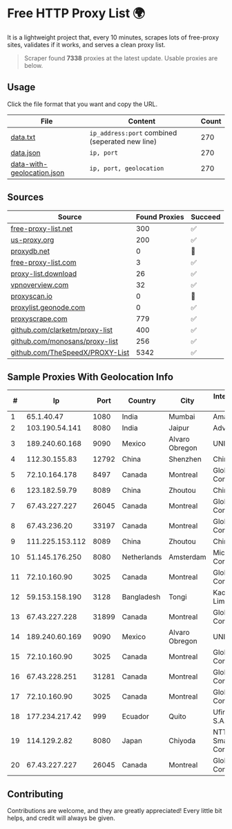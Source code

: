 
# Free HTTP Proxy List 🌍

It is a lightweight project that, every 10 minutes, scrapes lots of free-proxy sites, validates if it works, and serves a clean proxy list.


> Scraper found **7338** proxies at the latest update. Usable proxies are below.

## Usage

Click the file format that you want and copy the URL.


|File|Content|Count|
|----|-------|-----|
|[data.txt](https://raw.githubusercontent.com/themiralay/Proxy-List-World/master/data.txt)|`ip_address:port` combined (seperated new line)|270|
|[data.json](https://raw.githubusercontent.com/themiralay/Proxy-List-World/master/data.json)|`ip, port`|270|
|[data-with-geolocation.json](https://raw.githubusercontent.com/themiralay/Proxy-List-World/master/data-with-geolocation.json)|`ip, port, geolocation`|270|

## Sources

|Source|Found Proxies|Succeed|
|------|-------------|-------|
|[free-proxy-list.net](https://free-proxy-list.net)|300|✅|
|[us-proxy.org](https://www.us-proxy.org)|200|✅|
|[proxydb.net](http://proxydb.net)|0|🚫|
|[free-proxy-list.com](https://free-proxy-list.com/?page=&port=&type%5B%5D=http&type%5B%5D=https&up_time=0&search=Search)|3|✅|
|[proxy-list.download](https://www.proxy-list.download/HTTP)|26|✅|
|[vpnoverview.com](https://vpnoverview.com/privacy/anonymous-browsing/free-proxy-servers)|32|✅|
|[proxyscan.io](https://www.proxyscan.io)|0|🚫|
|[proxylist.geonode.com](https://proxylist.geonode.com/api/proxy-list?limit=300&page=1&sort_by=lastChecked&sort_type=desc&protocols=http,https)|0|✅|
|[proxyscrape.com](https://api.proxyscrape.com/v2/?request=displayproxies&protocol=http&timeout=10000&country=all&ssl=all&anonymity=all)|779|✅|
|[github.com/clarketm/proxy-list](https://raw.githubusercontent.com/clarketm/proxy-list/master/proxy-list-raw.txt)|400|✅|
|[github.com/monosans/proxy-list](https://raw.githubusercontent.com/monosans/proxy-list/main/proxies/http.txt)|256|✅|
|[github.com/TheSpeedX/PROXY-List](https://raw.githubusercontent.com/TheSpeedX/PROXY-List/master/http.txt)|5342|✅|


## Sample Proxies With Geolocation Info

|#|Ip|Port|Country|City|Internet Service Provider|
|-|--|----|-------|----|-------------------------|
|1|65.1.40.47|1080|India|Mumbai|Amazon.com|
|2|103.190.54.141|8080|India|Jaipur|Advika Web|
|3|189.240.60.168|9090|Mexico|Alvaro Obregon|UNINET|
|4|112.30.155.83|12792|China|Shenzhen|China Mobile|
|5|72.10.164.178|8497|Canada|Montreal|GloboTech Communications|
|6|123.182.59.79|8089|China|Zhoutou|China Telecom|
|7|67.43.227.227|26045|Canada|Montreal|GloboTech Communications|
|8|67.43.236.20|33197|Canada|Montreal|GloboTech Communications|
|9|111.225.153.112|8089|China|Zhoutou|China Telecom|
|10|51.145.176.250|8080|Netherlands|Amsterdam|Microsoft Corporation|
|11|72.10.160.90|3025|Canada|Montreal|GloboTech Communications|
|12|59.153.158.190|3128|Bangladesh|Tongi|Kaopu Cloud HK Limited|
|13|67.43.227.228|31899|Canada|Montreal|GloboTech Communications|
|14|189.240.60.169|9090|Mexico|Alvaro Obregon|UNINET|
|15|72.10.160.90|3025|Canada|Montreal|GloboTech Communications|
|16|67.43.228.251|31281|Canada|Montreal|GloboTech Communications|
|17|72.10.160.90|3025|Canada|Montreal|GloboTech Communications|
|18|177.234.217.42|999|Ecuador|Quito|Ufinet Panama S.A.|
|19|114.129.2.82|8080|Japan|Chiyoda|NTT SmartConnect Corporation|
|20|67.43.227.227|26045|Canada|Montreal|GloboTech Communications|



## Contributing

Contributions are welcome, and they are greatly appreciated! Every
little bit helps, and credit will always be given.

